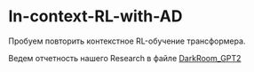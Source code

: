 # In-context-RL-with-AD

Пробуем повторить контекстное RL-обучение трансформера.

Ведем отчетность нашего Research в файле [DarkRoom_GPT2](DarkRoom_GPT2.ipynb)
